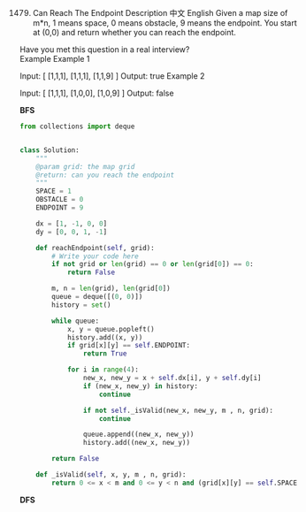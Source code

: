 1479. Can Reach The Endpoint
Description
中文
English
Given a map size of m*n, 1 means space, 0 means obstacle, 9 means the endpoint. You start at (0,0) and return whether you can reach the endpoint.

Have you met this question in a real interview?  
Example
Example 1

Input: 
[
	[1,1,1],
	[1,1,1],
	[1,1,9]
]
Output: true
Example 2

Input: 
[
	[1,1,1],
	[1,0,0],
	[1,0,9]
]
Output: false


**BFS**

```python
from collections import deque


class Solution:
    """
    @param grid: the map grid
    @return: can you reach the endpoint
    """
    SPACE = 1
    OBSTACLE = 0
    ENDPOINT = 9

    dx = [1, -1, 0, 0]
    dy = [0, 0, 1, -1]

    def reachEndpoint(self, grid):
        # Write your code here
        if not grid or len(grid) == 0 or len(grid[0]) == 0:
            return False

        m, n = len(grid), len(grid[0])
        queue = deque([(0, 0)])
        history = set()

        while queue:
            x, y = queue.popleft()
            history.add((x, y))
            if grid[x][y] == self.ENDPOINT:
                return True

            for i in range(4):
                new_x, new_y = x + self.dx[i], y + self.dy[i]
                if (new_x, new_y) in history:
                    continue

                if not self._isValid(new_x, new_y, m , n, grid):
                    continue

                queue.append((new_x, new_y))
                history.add((new_x, new_y))

        return False

    def _isValid(self, x, y, m , n, grid):
        return 0 <= x < m and 0 <= y < n and (grid[x][y] == self.SPACE or grid[x][y] == self.ENDPOINT)
```


**DFS**


